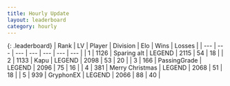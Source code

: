 ```yaml
---
title: Hourly Update
layout: leaderboard
category: hourly
---
```


{: .leaderboard}
| Rank | LV | Player | Division | Elo | Wins | Losses |
| --- | --- | --- | --- | --- | --- | --- |
| <span data-change="0">1</span> | 1126 | <span title="ID: 203132">Sparing alt</span> | LEGEND | <span data-change="0">2115</span> | <span data-change="0">54</span> | <span data-change="0">18</span> |
| <span data-change="0">2</span> | 1133 | <span title="ID: 204953">Kapu</span> | LEGEND | <span data-change="0">2098</span> | <span data-change="0">53</span> | <span data-change="0">20</span> |
| <span data-change="0">3</span> | 166 | <span title="ID: 421732">PassingGrade</span> | LEGEND | <span data-change="0">2096</span> | <span data-change="0">75</span> | <span data-change="0">16</span> |
| <span data-change="0">4</span> | 381 | <span title="ID: 382502">Merry Christmas</span> | LEGEND | <span data-change="0">2068</span> | <span data-change="0">51</span> | <span data-change="0">18</span> |
| <span data-change="0">5</span> | 939 | <span title="ID: 315148">GryphonEX</span> | LEGEND | <span data-change="0">2066</span> | <span data-change="0">88</span> | <span data-change="0">40</span> |